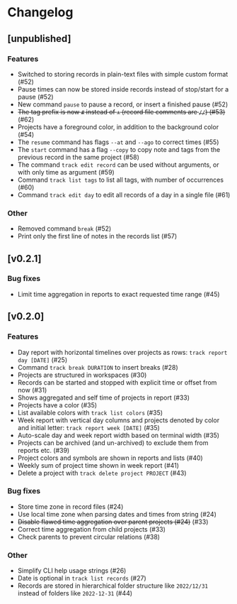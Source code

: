 # Changelog

## [unpublished]

### Features

* Switched to storing records in plain-text files with simple custom format (#52)
* Pause times can now be stored inside records instead of stop/start for a pause (#52)
* New command `pause` to pause a record, or insert a finished pause (#52)
* ~~The tag prefix is now `#` instead of `+` (record file comments are `//`) (#53)~~ (#62)
* Projects have a foreground color, in addition to the background color (#54)
* The `resume` command has flags `--at` and `--ago` to correct times (#55)
* The `start` command has a flag `--copy` to copy note and tags from the previous record in the same project (#58)
* The command `track edit record` can be used without arguments, or with only time as argument (#59)
* Command `track list tags` to list all tags, with number of occurrences (#60)
* Command `track edit day` to edit all records of a day in a single file (#61)

### Other

* Removed command `break` (#52)
* Print only the first line of notes in the records list (#57)

## [v0.2.1]

### Bug fixes

* Limit time aggregation in reports to exact requested time range (#45)

## [v0.2.0]

### Features

* Day report with horizontal timelines over projects as rows: `track report day [DATE]` (#25)
* Command `track break DURATION` to insert breaks (#28)
* Projects are structured in workspaces (#30)
* Records can be started and stopped with explicit time or offset from now (#31)
* Shows aggregated and self time of projects in report (#33)
* Projects have a color (#35)
* List available colors with `track list colors` (#35)
* Week report with vertical day columns and projects denoted by color and initial letter: `track report week [DATE]` (#35)
* Auto-scale day and week report width based on terminal width (#35)
* Projects can be archived (and un-archived) to exclude them from reports etc. (#39)
* Project colors and symbols are shown in reports and lists (#40)
* Weekly sum of project time shown in week report (#41)
* Delete a project with `track delete project PROJECT` (#43)

### Bug fixes

* Store time zone in record files (#24)
* Use local time zone when parsing dates and times from string (#24)
* ~~Disable flawed time aggregation over parent projects (#24)~~ (#33)
* Correct time aggregation from child projects (#33)
* Check parents to prevent circular relations (#38)

### Other

* Simplify CLI help usage strings (#26)
* Date is optional in `track list records` (#27)
* Records are stored in hierarchical folder structure like `2022/12/31` instead of folders like `2022-12-31` (#44)
